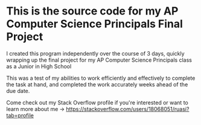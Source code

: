 # This is the source code for my AP Computer Science Principals Final Project

I created this program independently over the course of 3 days, quickly wrapping up the final project for my AP Computer Science Principals class as a Junior in High School

This was a test of my abilities to work efficiently and effectively to complete the task at hand, and completed the work accurately weeks ahead of the due date. 

Come check out my Stack Overflow profile if you're interested or want to learn more about me -> https://stackoverflow.com/users/18068051/ruasi?tab=profile
